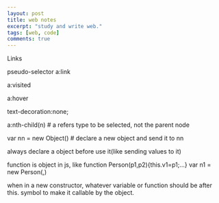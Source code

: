 ```yaml
---
layout: post
title: web notes
excerpt: "study and write web."
tags: [web, code]
comments: true
---
```


Links

pseudo-selector
a:link

a:visited

a:hover

text-decoration:none;

a:nth-child(n) # a refers type to be selected, not the parent node


var nn = new Object() # declare a new object and send it to nn

always declare a object before use it(like sending values to it)

function is object in js, like
function Person(p1,p2){this.v1=p1;...}
var n1 = new Person(,)

when in a new constructor, whatever variable or function should be after this. symbol to make it callable by the object.